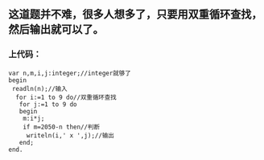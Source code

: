 ## 这道题并不难，很多人想多了，只要用双重循环查找，然后输出就可以了。
### 上代码：
    var n,m,i,j:integer;//integer就够了
    begin
     readln(n);//输入
      for i:=1 to 9 do//双重循环查找
       for j:=1 to 9 do
       begin
        m:i*j;
        if m=2050-n then//判断
         writeln(i,' x ',j);//输出
       end;  
    end.